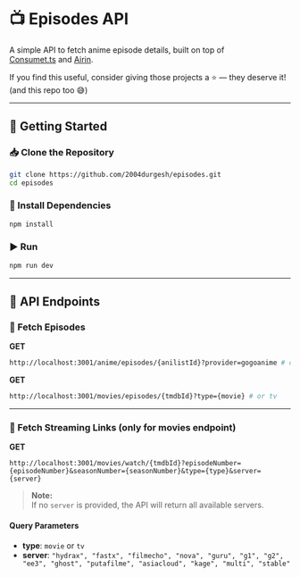 # 📺 Episodes API

A simple API to fetch anime episode details, built on top of  
[Consumet.ts](https://github.com/consumet/consumet.ts) and [Airin](https://github.com/aniplaynow/airin).

If you find this useful, consider giving those projects a ⭐ — they deserve it! (and this repo too 😅)

---

## 🚀 Getting Started

### 📥 Clone the Repository

```sh
git clone https://github.com/2004durgesh/episodes.git
cd episodes
```

### 🔧 Install Dependencies

```sh
npm install
```

### ▶️ Run

```sh
npm run dev
```

---

## 📡 API Endpoints

### 🎯 Fetch Episodes

**GET**

```sh
http://localhost:3001/anime/episodes/{anilistId}?provider=gogoanime # or zoro
```

**GET**

```sh
http://localhost:3001/movies/episodes/{tmdbId}?type={movie} # or tv
```

---

### 🎯 Fetch Streaming Links (only for movies endpoint)

**GET**

```
http://localhost:3001/movies/watch/{tmdbId}?episodeNumber={episodeNumber}&seasonNumber={seasonNumber}&type={type}&server={server}
```

> **Note:**  
> If no `server` is provided, the API will return all available servers.

#### Query Parameters

- **type**: `movie` or `tv`
- **server**: `"hydrax", "fastx", "filmecho", "nova", "guru", "g1", "g2", "ee3", "ghost", "putafilme", "asiacloud", "kage", "multi", "stable"`